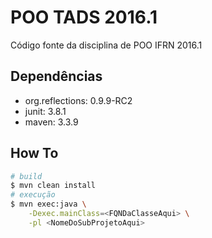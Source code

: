 
POO TADS 2016.1
===============

Código fonte da disciplina de POO IFRN 2016.1

Dependências
------------

* org.reflections: 0.9.9-RC2
* junit: 3.8.1
* maven: 3.3.9

How To
------

```bash
# build
$ mvn clean install
# execução
$ mvn exec:java \
    -Dexec.mainClass=<FQNDaClasseAqui> \
    -pl <NomeDoSubProjetoAqui>
```


